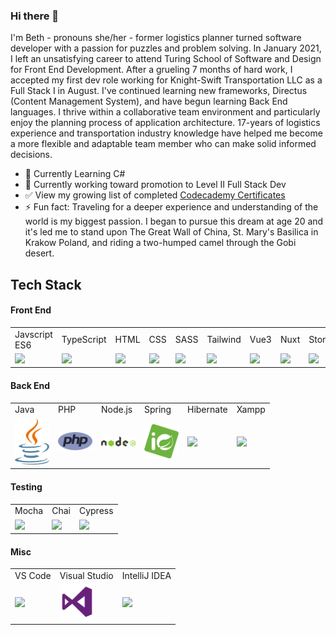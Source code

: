 ### Hi there 👋

I'm Beth - pronouns she/her - former logistics planner turned software developer with a passion for puzzles and problem solving. In January 2021, I left an unsatisfying career to attend Turing School of Software and Design for Front End Development. After a grueling 7 months of hard work, I accepted my first dev role working for Knight-Swift Transportation LLC as a Full Stack I in August. I've continued learning new frameworks, Directus (Content Management System), and have begun learning Back End languages. I thrive within a collaborative team environment and particularly enjoy the planning process of application architecture. 17-years of logistics experience and transportation industry knowledge have helped me become a more flexible and adaptable team member who can make solid informed decisions. 

- 🔭 Currently Learning C#
- 🌱 Currently working toward promotion to Level II Full Stack Dev
- ✅ View my growing list of completed [Codecademy Certificates](https://www.codecademy.com/profiles/bethMeeker2365205360)
- ⚡ Fun fact: Traveling for a deeper experience and understanding of the world is my biggest passion. I began to pursue this dream at age 20 and it's led me to stand upon The Great Wall of China, St. Mary's Basilica in Krakow Poland, and riding a two-humped camel through the Gobi desert.

## Tech Stack

#### Front End
<table>
  <tr>
    <td>Javscript ES6</td>
    <td>TypeScript</td>
    <td>HTML</td>
    <td>CSS</td>
    <td>SASS</td>
    <td>Tailwind</td>
    <td>Vue3</td>
    <td>Nuxt</td>
    <td>Storybook</td>
    <td>React</td>
  </tr>
  <tr>
    <td><img width="55" src="https://raw.githubusercontent.com/gilbarbara/logos/master/logos/javascript.svg"/></td>
    <td><img width="55" src="https://raw.githubusercontent.com/gilbarbara/logos/master/logos/typescript-icon.svg"/></td>
    <td><img width="55" src="https://raw.githubusercontent.com/gilbarbara/logos/master/logos/html-5.svg"/></td>
    <td><img width="55" src="https://raw.githubusercontent.com/gilbarbara/logos/master/logos/css-3.svg"/></td>  
    <td><img width="55" src="https://raw.githubusercontent.com/gilbarbara/logos/master/logos/sass.svg"/></td>
    <td><img width="55" src="https://raw.githubusercontent.com/gilbarbara/logos/master/logos/tailwindcss-icon.svg"/></td> 
    <td><img width="55" src="https://raw.githubusercontent.com/gilbarbara/logos/master/logos/vue.svg"/></td>
    <td><img width="55" src="https://raw.githubusercontent.com/gilbarbara/logos/master/logos/nuxt-icon.svg"/></td>
    <td><img width="55" src="https://raw.githubusercontent.com/gilbarbara/logos/master/logos/storybook-icon.svg"/></td>
    <td><img width="55" src="https://raw.githubusercontent.com/gilbarbara/logos/master/logos/react.svg"/></td>
  </tr>
</table>

#### Back End
<table>
  <tr>
    <td>Java</td>
    <td>PHP</td>
    <td>Node.js</td>
    <td>Spring</td>
    <td>Hibernate</td>
    <td>Xampp</td>
  </tr>
  <tr>
    <td><img width="55" src="https://raw.githubusercontent.com/gilbarbara/logos/master/logos/java.svg"/></td>
    <td><img width="55" src="https://raw.githubusercontent.com/gilbarbara/logos/master/logos/php.svg"/></td>
    <td><img width="55" src="https://raw.githubusercontent.com/gilbarbara/logos/master/logos/nodejs.svg"/></td>
    <td><img width="55" src="https://raw.githubusercontent.com/gilbarbara/logos/master/logos/spring.svg"/></td>
    <td><img width="55" src="https://raw.githubusercontent.com/gilbarbara/logos/master/logos/hibernate.svg"/></td>
    <td><img width="55" src="https://raw.githubusercontent.com/gilbarbara/logos/master/logos/xampp.svg"/></td>
  </tr>
</table>

#### Testing
<table>
  <tr>
    <td>Mocha</td>
    <td>Chai</td>
    <td>Cypress</td>
  </tr>
  <tr>
    <td><img width="55" src="https://raw.githubusercontent.com/gilbarbara/logos/master/logos/mocha.svg"/></td>
    <td><img width="55" src="https://raw.githubusercontent.com/gilbarbara/logos/master/logos/chai.svg"/></td>
    <td><img width="55" src="https://raw.githubusercontent.com/gilbarbara/logos/master/logos/cypress.svg"/></td>
  </tr>
</table>

#### Misc
<table>
  <tr>
    <td>VS Code</td>
    <td>Visual Studio</td>
    <td>IntelliJ IDEA</td>
  </tr>
  <tr>
    <td><img width="55" src="https://raw.githubusercontent.com/gilbarbara/logos/master/logos/visual-studio-code.svg"/></td>
    <td><img width="55" src="https://raw.githubusercontent.com/gilbarbara/logos/master/logos/visual-studio.svg"/></td>
    <td><img width="55" src="https://raw.githubusercontent.com/gilbarbara/logos/master/logos/intellij-idea.svg"/></td>
  </tr>
</table>

